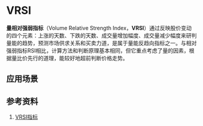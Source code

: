 # VRSI
**量相对强弱指标**（Volume Relative Strength Index，**VRSI**）通过反映股价变动的四个元素：上涨的天数、下跌的天数、成交量增加幅度、成交量减少幅度来研判量能的趋势，预测市场供求关系和买卖力道，是属于量能反趋向指标之一。与相对强弱指标RSI相比，计算方法和判断原理基本相同，但它重点考虑了量的因素，根据量比价先行的道理，能较好地超前判断价格走势。



## 应用场景

## 参考资料
1. [VRSI指标](http://baike.baidu.com/link?url=xzYRybk4mqd2dp3Qm2V22f3kTr9mjMZvhXJQJqVenB9oJ71aoa8odqe9ms-xIvWfGFTTyNRoqMTqZ3OEl_dIEK)

